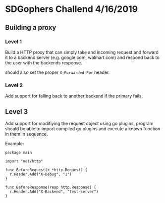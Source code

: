 # SDGophers Challend 4/16/2019

## Building a proxy

### Level 1

Build a HTTP proxy that can simply take and incoming request and forward it to 
a backend server (e.g. google.com, walmart.com) and respond back to the user with
the backends response.

should also set the proper `X-Forwarded-For` header.

### Level 2

Add support for falling back to another backend if the primary fails.

## Level 3

Add support for modifiying the request object using go plugins, program should 
be able to import compiled go plugins and execute a known function in them in sequence.

Example:
```
package main

import "net/http"

func BeforeRequest(r *http.Request) {
  r.Header.Add("X-Debug", "1")
}

func BeforeResponse(resp http.Response) {
  r.Header.Add("X-Backend", "test-server")
}
```
